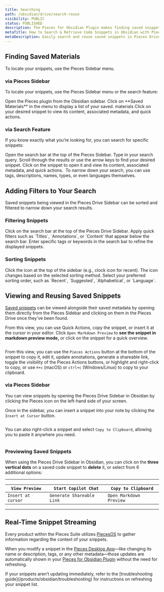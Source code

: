 ```yaml
---
title: Searching
path: /obsidian/drive/search-reuse
visibility: PUBLIC
status: PUBLISHED
description: The Pieces for Obsidian Plugin makes finding saved snippets quick and seamless, helping you stay productive without breaking your workflow.
metaTitle: How to Search & Retrieve Code Snippets in Obsidian with Pieces Drive
metaDescription: Easily search and reuse saved snippets in Pieces Drive for Obsidian, ensuring quick access to the right code at the right time.
---
```


## Finding Saved Materials

To locate your snippets, use the Pieces Sidebar menu.

### via Pieces Sidebar

To locate your snippets, use the Pieces Sidebar menu or the search feature:

<Steps>
  <Step title="Open the Pieces Sidebar">
    Open the Pieces plugin from the Obsidian sidebar.
  </Step>

  <Step title="Navigate to Saved Materials">
    Click on **Saved Materials** in the menu to display a list of your saved. materials
  </Step>

  <Step title="Open a Snippet">
    Click on your desired snippet to view its content, associated metadata, and quick actions.
  </Step>
</Steps>

<Image src="https://storage.googleapis.com/hashnode_product_documentation_assets/obsidian_plugin_assets/using_snippets/search_reuse/copy_paste_snippet_OBS.gif" alt="" align="center" fullwidth="true" />

### via Search Feature

If you know exactly what you’re looking for, you can search for specific snippets:

<Steps>
  <Step title="Click the Search Bar">
    Open the search bar at the top of the Pieces Sidebar.
  </Step>

  <Step title="Enter Your Query">
    Type in your search query.
  </Step>

  <Step title="Navigate the Results">
    Scroll through the results or use the arrow keys to find your desired snippet.
  </Step>

  <Step title="Open the Snippet">
    Click on the snippet to open it and view its content, associated metadata, and quick actions.
  </Step>
</Steps>

<Image src="https://storage.googleapis.com/hashnode_product_documentation_assets/obsidian_plugin_assets/using_snippets/search_reuse/search_process.gif" alt="" align="center" fullwidth="true" />

<Callout type="tip">
  To narrow down your search, you can use tags, descriptions, names, types, or even languages themselves.
</Callout>

## Adding Filters to Your Search

Saved snippets being viewed in the Pieces Drive Sidebar can be sorted and filtered to narrow down your search results.

### Filtering Snippets

<Steps>
  <Step title="Click the Search Bar">
    Click on the search bar at the top of the Pieces Drive Sidebar.
  </Step>

  <Step title="Use Quick Filters">
    Apply quick filters such as `Titles`, `Annotations`, or `Content` that appear below the search bar.
  </Step>

  <Step title="Filter by Tags or Keywords">
    Enter specific tags or keywords in the search bar to refine the displayed snippets.
  </Step>
</Steps>

<Image src="https://storage.googleapis.com/hashnode_product_documentation_assets/obsidian_plugin_assets/using_snippets/search_reuse/filtering_snippets.gif" alt="" align="center" fullwidth="true" />

### Sorting Snippets

<Steps>
  <Step title="Click the Sorting Icon">
    Click the icon at the top of the sidebar (e.g., clock icon for recent). The icon changes based on the selected sorting method.
  </Step>

  <Step title="Choose Sorting Order">
    Select your preferred sorting order, such as `Recent`, `Suggested`, `Alphabetical`, or `Language`.
  </Step>
</Steps>

<Image src="https://storage.googleapis.com/hashnode_product_documentation_assets/obsidian_plugin_assets/using_snippets/search_reuse/sorting_snippets.gif" alt="" align="center" fullwidth="true" />

## Viewing and Reusing Saved Snippets

[Saved snippets](/products/obsidian/drive/save-snippets) can be viewed alongside their saved metadata by opening them directly from the Pieces Sidebar and clicking on them in the Pieces Drive once they’ve been found.

From this view, you can use Quick Actions, copy the snippet, or insert it at the cursor in your editor. Click `Open Markdown Preview` to **see the snippet in markdown preview mode,** or click on the snippet for a quick overview.

<Image src="https://storage.googleapis.com/hashnode_product_documentation_assets/obsidian_plugin_assets/using_snippets/search_reuse/mardown_preview_mode_OBS.png" alt="" align="center" fullwidth="true" />

From this view, you can use the `Pieces Actions` button at the bottom of the snippet to copy it, edit it, update annotations, generate a shareable link, toggle the visibility of the Pieces Actions buttons, or highlight and right-click to copy, or use `⌘+c` (macOS) or `ctrl+c` (Windows/Linux) to copy to your clipboard.

### via Pieces Sidebar

You can view snippets by opening the Pieces Drive Sidebar in Obsidian by clicking the Pieces icon on the left-hand side of your screen.

Once in the sidebar, you can insert a snippet into your note by clicking the `Insert at Cursor` button.

<Image src="https://storage.googleapis.com/hashnode_product_documentation_assets/obsidian_plugin_assets/using_snippets/search_reuse/insert_at_cursor_copy_paste_snippet_OBS.gif" alt="" align="center" fullwidth="true" />

You can also right-click a snippet and select `Copy to Clipboard`, allowing you to paste it anywhere you need.

<Image src="https://storage.googleapis.com/hashnode_product_documentation_assets/obsidian_plugin_assets/using_snippets/search_reuse/copy_to_clipboard_OBS.png" alt="" align="center" fullwidth="true" />

### Previewing Saved Snippets

When using the Pieces Drive Sidebar in Obsidian, you can click on the **three vertical dots** on a saved code snippet to **delete** it, or select from 6 additional options:

***

| `View Preview`     | `Start Copilot Chat`      | `Copy to Clipboard`     |
| ------------------ | ------------------------- | ----------------------- |
| `Insert at cursor` | `Generate Shareable Link` | `Open Markdown Preview` |

***

## Real-Time Snippet Streaming

Every product within the Pieces Suite utilizes [PiecesOS](/products/core-dependencies/pieces-os) to gather information regarding the context of your snippets.

When you modify a snippet in the <a target="_blank" href="/products/desktop">Pieces Desktop App</a>—like changing its name or description, tags, or any other metadata—those updates are automatically shown in your <a target="_blank" href="https://obsidian.md/plugins?search=pieces-for-developers">Pieces for Obsidian Plugin</a> without the need for refreshing.

<Callout type="tip">
  If your snippets aren’t updating immediately, refer to the [troubleshooting guide](/products/obsidian/troubleshooting) for instructions on refreshing your snippet list.
</Callout>